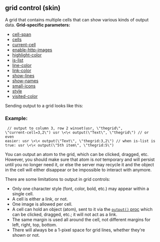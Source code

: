 ## grid control (skin)


A grid that contains multiple cells that can show various kinds
of output data.
**Grid-specific parameters:**
+   [cell-span](/ref/%7Bskin%7D/param/cell-span.md) 
+   [cells](/ref/%7Bskin%7D/param/cells.md) 
+   [current-cell](/ref/%7Bskin%7D/param/current-cell.md) 
+   [enable-http-images](/ref/%7Bskin%7D/param/enable-http-images.md) 
+   [highlight-color](/ref/%7Bskin%7D/param/highlight-color.md) 
+   [is-list](/ref/%7Bskin%7D/param/is-list.md) 
+   [line-color](/ref/%7Bskin%7D/param/line-color.md) 
+   [link-color](/ref/%7Bskin%7D/param/link-color.md) 
+   [show-lines](/ref/%7Bskin%7D/param/show-lines.md) 
+   [show-names](/ref/%7Bskin%7D/param/show-names.md) 
+   [small-icons](/ref/%7Bskin%7D/param/small-icons.md) 
+   [style](/ref/%7Bskin%7D/param/style.md) 
+   [visited-color](/ref/%7Bskin%7D/param/visited-color.md) 


Sending output to a grid looks like this:
### Example:

```
 // output to column 3, row 2 winset(usr, \"thegrid\",
\"current-cell=3,2\") usr \<\< output(\"Text\", \"thegrid\") // or even
easier: usr \<\< output(\"Text\", \"thegrid:3,2\") // when is-list is
true: usr \<\< output(\"5th item\", \"thegrid:5\") 
```



You can output an atom to the grid, which can be clicked,
dragged, etc. However, you should make sure that atom is *not* temporary
and will persist until you no longer need it, or else the server may
recycle it and the object in the cell will either disappear or be
impossible to interact with anymore. 

There are some limitations
to output in grid controls:
-   Only one character style (font, color, bold, etc.) may appear within
    a single cell.
-   A cell is either a link, or not.
-   One image is allowed per cell.
-   A cell can hold an object (atom), sent to it via the [`output()`
    proc](/ref/proc/output.md)  which can be clicked, dragged, etc.; it will
    not act as a link.
-   The same margin is used all around the cell, not different margins
    for left, right, top, bottom.
-   There will always be a 1-pixel space for grid lines, whether
    they\'re shown or not.